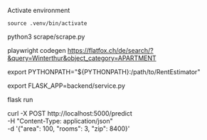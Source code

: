 Activate environment

```
source .venv/bin/activate
```

python3 scrape/scrape.py

playwright codegen https://flatfox.ch/de/search/?&query=Winterthur&object_category=APARTMENT

export PYTHONPATH="${PYTHONPATH}:/path/to/RentEstimator"

export FLASK_APP=backend/service.py

flask run

curl -X POST http://localhost:5000/predict \
 -H "Content-Type: application/json" \
 -d '{"area": 100, "rooms": 3, "zip": 8400}'

